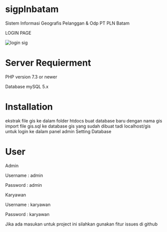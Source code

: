 # sigplnbatam
Sistem Informasi Geografis Pelanggan &amp; Odp PT PLN Batam

<p>LOGIN PAGE</p>

![login sig](https://github.com/krpauto/sigplnbatam/assets/82790760/3a658e44-ff27-40eb-acc0-f9843001cc7c)

# Server Requierment
PHP version 7.3 or newer

Database mySQL 5.x

# Installation
ekstrak file gis ke dalam folder htdocs
buat database baru dengan nama gis
import file gis.sql ke database gis yang sudah dibuat tadi
localhost/gis untuk login ke dalam panel admin
Setting Database

# User
Admin
<p> Username : admin </p>
<p> Password : admin </p>

Karyawan
<p> Username : karyawan </p>
<p> Password : karyawan </p>


Jika ada masukan untuk project ini silahkan gunakan fitur issues di github

